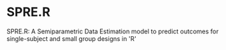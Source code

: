 # SPRE.R
SPRE.R: A Semiparametric Data Estimation model to predict outcomes for single-subject and small group designs in 'R' 
